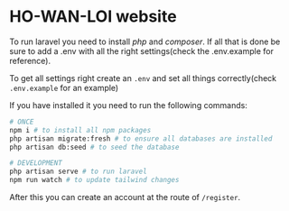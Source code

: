 # HO-WAN-LOI website

To run laravel you need to install *php* and *composer*. If all that is done be sure to add a .env with all the right settings(check the .env.example for reference).

To get all settings right create an `.env` and set all things correctly(check `.env.example` for an example)

If you have installed it you need to run the following commands:

```bash
# ONCE
npm i # to install all npm packages
php artisan migrate:fresh # to ensure all databases are installed
php artisan db:seed # to seed the database 

# DEVELOPMENT
php artisan serve # to run laravel
npm run watch # to update tailwind changes
```

After this you can create an account at the route of `/register`.
